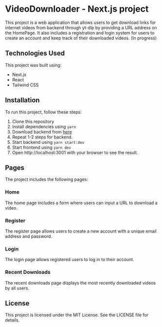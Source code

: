 # VideoDownloader - Next.js project

This project is a web application that allows users to get download links for internet videos from backend through yt-dlp by providing a URL address on the HomePage. It also includes a registration and login system for users to create an account and keep track of their downloaded videos. (In progress) 

## Technologies Used

This project was built using:

- Next.js
- React
- Tailwind CSS


## Installation

To run this project, follow these steps:

1. Clone this repository
2. Install dependencies using `yarn`
3. Download backend from [here](https://github.com/MichalTomczakSE/video-app-backend)
4. Repeat 1-2 steps for backend.
5. Start backend using `yarn start:dev`
6. Start frontend using `yarn dev` 
7. Open http://localhost:3001 with your browser to see the result.

## Pages

The project includes the following pages:

### Home

The home page includes a form where users can input a URL to download a video.

### Register

The register page allows users to create a new account with a unique email address and password.

### Login

The login page allows registered users to log in to their account.

### Recent Downloads

The recent downloads page displays the most recently downloaded videos by all users.

## License

This project is licensed under the MIT License. See the LICENSE file for details.
